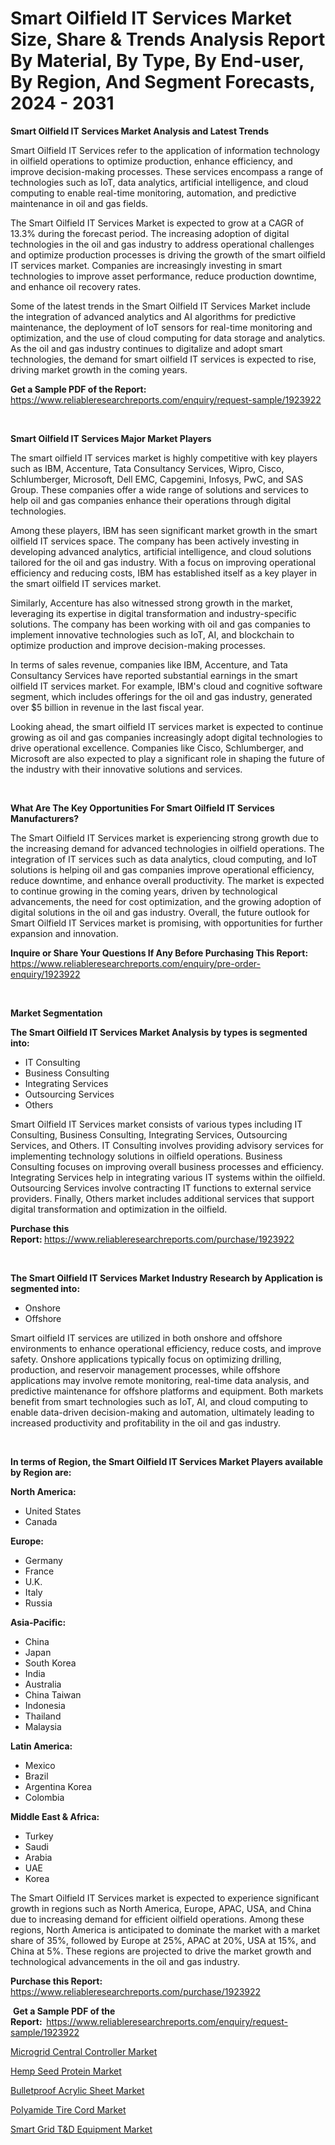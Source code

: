 <p><h1>Smart Oilfield IT Services Market Size, Share & Trends Analysis Report By Material, By Type, By End-user, By Region, And Segment Forecasts, 2024 - 2031</h1></p><p><strong>Smart Oilfield IT Services Market Analysis and Latest Trends</strong></p>
<p><p>Smart Oilfield IT Services refer to the application of information technology in oilfield operations to optimize production, enhance efficiency, and improve decision-making processes. These services encompass a range of technologies such as IoT, data analytics, artificial intelligence, and cloud computing to enable real-time monitoring, automation, and predictive maintenance in oil and gas fields.</p><p>The Smart Oilfield IT Services Market is expected to grow at a CAGR of 13.3% during the forecast period. The increasing adoption of digital technologies in the oil and gas industry to address operational challenges and optimize production processes is driving the growth of the smart oilfield IT services market. Companies are increasingly investing in smart technologies to improve asset performance, reduce production downtime, and enhance oil recovery rates.</p><p>Some of the latest trends in the Smart Oilfield IT Services Market include the integration of advanced analytics and AI algorithms for predictive maintenance, the deployment of IoT sensors for real-time monitoring and optimization, and the use of cloud computing for data storage and analytics. As the oil and gas industry continues to digitalize and adopt smart technologies, the demand for smart oilfield IT services is expected to rise, driving market growth in the coming years.</p></p>
<p><strong>Get a Sample PDF of the Report:&nbsp;</strong> <a href="https://www.reliableresearchreports.com/enquiry/request-sample/1923922">https://www.reliableresearchreports.com/enquiry/request-sample/1923922</a></p>
<p>&nbsp;</p>
<p><strong>Smart Oilfield IT Services Major Market Players</strong></p>
<p><p>The smart oilfield IT services market is highly competitive with key players such as IBM, Accenture, Tata Consultancy Services, Wipro, Cisco, Schlumberger, Microsoft, Dell EMC, Capgemini, Infosys, PwC, and SAS Group. These companies offer a wide range of solutions and services to help oil and gas companies enhance their operations through digital technologies.</p><p>Among these players, IBM has seen significant market growth in the smart oilfield IT services space. The company has been actively investing in developing advanced analytics, artificial intelligence, and cloud solutions tailored for the oil and gas industry. With a focus on improving operational efficiency and reducing costs, IBM has established itself as a key player in the smart oilfield IT services market.</p><p>Similarly, Accenture has also witnessed strong growth in the market, leveraging its expertise in digital transformation and industry-specific solutions. The company has been working with oil and gas companies to implement innovative technologies such as IoT, AI, and blockchain to optimize production and improve decision-making processes.</p><p>In terms of sales revenue, companies like IBM, Accenture, and Tata Consultancy Services have reported substantial earnings in the smart oilfield IT services market. For example, IBM's cloud and cognitive software segment, which includes offerings for the oil and gas industry, generated over $5 billion in revenue in the last fiscal year.</p><p>Looking ahead, the smart oilfield IT services market is expected to continue growing as oil and gas companies increasingly adopt digital technologies to drive operational excellence. Companies like Cisco, Schlumberger, and Microsoft are also expected to play a significant role in shaping the future of the industry with their innovative solutions and services.</p></p>
<p>&nbsp;</p>
<p><strong>What Are The Key Opportunities For Smart Oilfield IT Services Manufacturers?</strong></p>
<p><p>The Smart Oilfield IT Services market is experiencing strong growth due to the increasing demand for advanced technologies in oilfield operations. The integration of IT services such as data analytics, cloud computing, and IoT solutions is helping oil and gas companies improve operational efficiency, reduce downtime, and enhance overall productivity. The market is expected to continue growing in the coming years, driven by technological advancements, the need for cost optimization, and the growing adoption of digital solutions in the oil and gas industry. Overall, the future outlook for Smart Oilfield IT Services market is promising, with opportunities for further expansion and innovation.</p></p>
<p><strong>Inquire or Share Your Questions If Any Before Purchasing This Report:</strong> <a href="https://www.reliableresearchreports.com/enquiry/pre-order-enquiry/1923922">https://www.reliableresearchreports.com/enquiry/pre-order-enquiry/1923922</a></p>
<p>&nbsp;</p>
<p><strong>Market Segmentation</strong></p>
<p><strong>The Smart Oilfield IT Services Market Analysis by types is segmented into:</strong></p>
<p><ul><li>IT Consulting</li><li>Business Consulting</li><li>Integrating Services</li><li>Outsourcing Services</li><li>Others</li></ul></p>
<p><p>Smart Oilfield IT Services market consists of various types including IT Consulting, Business Consulting, Integrating Services, Outsourcing Services, and Others. IT Consulting involves providing advisory services for implementing technology solutions in oilfield operations. Business Consulting focuses on improving overall business processes and efficiency. Integrating Services help in integrating various IT systems within the oilfield. Outsourcing Services involve contracting IT functions to external service providers. Finally, Others market includes additional services that support digital transformation and optimization in the oilfield.</p></p>
<p><strong>Purchase this Report:&nbsp;</strong><a href="https://www.reliableresearchreports.com/purchase/1923922">https://www.reliableresearchreports.com/purchase/1923922</a></p>
<p>&nbsp;</p>
<p><strong>The Smart Oilfield IT Services Market Industry Research by Application is segmented into:</strong></p>
<p><ul><li>Onshore</li><li>Offshore</li></ul></p>
<p><p>Smart oilfield IT services are utilized in both onshore and offshore environments to enhance operational efficiency, reduce costs, and improve safety. Onshore applications typically focus on optimizing drilling, production, and reservoir management processes, while offshore applications may involve remote monitoring, real-time data analysis, and predictive maintenance for offshore platforms and equipment. Both markets benefit from smart technologies such as IoT, AI, and cloud computing to enable data-driven decision-making and automation, ultimately leading to increased productivity and profitability in the oil and gas industry.</p></p>
<p>&nbsp;</p>
<p><strong>In terms of Region, the Smart Oilfield IT Services Market Players available by Region are:</strong></p>
<p>
    <p> <strong> North America: </strong>
        <ul>
            <li>United States</li>
            <li>Canada</li>
        </ul>
        </p> 
    <p> <strong> Europe: </strong>
        <ul>
            <li>Germany</li>
            <li>France</li>
            <li>U.K.</li>
            <li>Italy</li>
            <li>Russia</li>
        </ul>
        </p> 
    <p> <strong> Asia-Pacific: </strong>
        <ul>
            <li>China</li>
            <li>Japan</li>
            <li>South Korea</li>
            <li>India</li>
            <li>Australia</li>
            <li>China Taiwan</li>
            <li>Indonesia</li>
            <li>Thailand</li>
            <li>Malaysia</li>
        </ul>
        </p> 
    <p> <strong> Latin America: </strong>
        <ul>
            <li>Mexico</li>
            <li>Brazil</li>
            <li>Argentina Korea</li>
            <li>Colombia</li>
        </ul>
        </p> 
    <p> <strong> Middle East & Africa: </strong>
        <ul>
            <li>Turkey</li>
            <li>Saudi</li>
            <li>Arabia</li>
            <li>UAE</li>
            <li>Korea</li>
        </ul>
    </p>
    </p>
<p><p>The Smart Oilfield IT Services market is expected to experience significant growth in regions such as North America, Europe, APAC, USA, and China due to increasing demand for efficient oilfield operations. Among these regions, North America is anticipated to dominate the market with a market share of 35%, followed by Europe at 25%, APAC at 20%, USA at 15%, and China at 5%. These regions are projected to drive the market growth and technological advancements in the oil and gas industry.</p></p>
<p><strong>Purchase this Report: </strong><a href="https://www.reliableresearchreports.com/purchase/1923922">https://www.reliableresearchreports.com/purchase/1923922</a></p>
<p>&nbsp;<strong>Get a Sample PDF of the Report:&nbsp;&nbsp;</strong><a href="https://www.reliableresearchreports.com/enquiry/request-sample/1923922">https://www.reliableresearchreports.com/enquiry/request-sample/1923922</a></p>
<p><strong></strong></p>
<p><p><a href="https://view.publitas.com/reportprime-1/microgrid-central-controller-market-furnish-information-about-market-size-market-share-market-dynamics-and-projections-spanning-from-2024-to-2031/">Microgrid Central Controller Market</a></p><p><a href="https://ivy-potential-64b.notion.site/Hemp-Seed-Protein-Market-Research-Report-The-Key-To-Successful-Business-Strategy-Forecasted-for-Per-959659a35b5746fcbbe3fe3fb60e2f0e">Hemp Seed Protein Market</a></p><p><a href="https://view.publitas.com/reportprime-1/bulletproof-acrylic-sheet-market-size-focuses-on-market-dynamics-in-depth-analysis-and-future-projections-of-its-market-forecasted-for-period-from-2024-to-2031/">Bulletproof Acrylic Sheet Market</a></p><p><a href="https://five-trouble-98a.notion.site/Polyamide-Tire-Cord-Market-Size-Market-Trends-and-Growth-Outlook-forecasted-for-period-from-2024-t-428ffd4dacad4ba09b6a0d8c9bbd503d">Polyamide Tire Cord Market</a></p><p><a href="https://github.com/shotows/Market-Research-Report-List-1/blob/main/smart-grid-td-equipment-market.md">Smart Grid T&D Equipment Market</a></p></p>